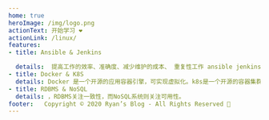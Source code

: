 ```yaml
---
home: true
heroImage: /img/logo.png
actionText: 开始学习 ❤️️
actionLink: /linux/
features:
- title: Ansible & Jenkins

  details: 	提高工作的效率、准确度、减少维护的成本、 重复性工作 ansible jenkins gitlab 实现生产环境自动发布。
- title: Docker & K8S
  details: Docker 是一个开源的应用容器引擎，可实现虚拟化。k8s是一个开源的容器集群管理系统，可以实现容器集群的自动化部署、自动扩缩容、维护等功能。
- title: RDBMS & NoSQL
  details: ，RDBMS关注一致性，而NoSQL系统则关注可用性。
footer:   Copyright © 2020 Ryan’s Blog - All Rights Reserved 🚨
---
```


